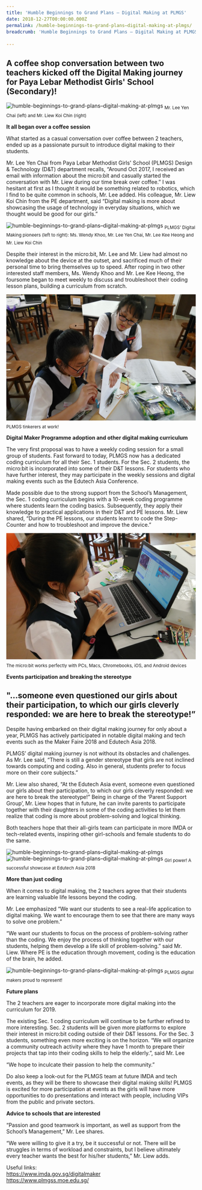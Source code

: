 ```yaml
---
title: 'Humble Beginnings to Grand Plans – Digital Making at PLMGS'
date: 2018-12-27T00:00:00.000Z
permalink: /humble-beginnings-to-grand-plans–digital-making-at-plmgs/
breadcrumb: 'Humble Beginnings to Grand Plans – Digital Making at PLMGS'

---
```



## A coffee shop conversation between two teachers kicked off the Digital Making journey for Paya Lebar Methodist Girls' School (Secondary)!

![humble-beginnings-to-grand-plans–digital-making-at-plmgs](/images/stories/features/humble-beginnings-to-grand-plans–digital-making-at-plmgs/humble-beginnings-to-grand-plans–digital-making-at-plmgs1.jpg)
<sub>Mr. Lee Yen Chai (left) and Mr. Liew Koi Chin (right)</sub>

**It all began over a coffee session**

What started as a casual conversation over coffee between 2 teachers, ended up as a passionate pursuit to introduce digital making to their students.

Mr. Lee Yen Chai from Paya Lebar Methodist Girls' School (PLMGS) Design & Technology (D&T) department recalls, “Around Oct 2017, I received an email with information about the micro:bit and casually started the conversation with Mr. Liew during our time break over coffee.” I was hesitant at first as I thought it would be something related to robotics, which I find to be quite common in schools, Mr. Lee added. His colleague, Mr. Liew Koi Chin from the PE department, said “Digital making is more about showcasing the usage of technology in everyday situations, which we thought would be good for our girls.”

![humble-beginnings-to-grand-plans–digital-making-at-plmgs](/images/stories/features/humble-beginnings-to-grand-plans–digital-making-at-plmgs/humble-beginnings-to-grand-plans–digital-making-at-plmgs2.jpg)
<sub>PLMGS’ Digital Making pioneers (left to right): Ms. Wendy Khoo, Mr. Lee Yen Chai, Mr. Lee Kee Heong and Mr. Liew Koi Chin</sub>

Despite their interest in the micro:bit, Mr. Lee and Mr. Liew had almost no knowledge about the device at the outset, and sacrificed much of their personal time to bring themselves up to speed. After roping in two other interested staff members, Ms. Wendy Khoo and Mr. Lee Kee Heong, the foursome began to meet weekly to discuss and troubleshoot their coding lesson plans, building a curriculum from scratch.

![humble-beginnings-to-grand-plans–digital-making-at-plmgs](/images/stories/features/humble-beginnings-to-grand-plans–digital-making-at-plmgs/humble-beginnings-to-grand-plans–digital-making-at-plmgs3.JPG)
<sub>PLMGS tinkerers at work!</sub>

**Digital Maker Programme adoption and other digital making curriculum**


The very first proposal was to have a weekly coding session for a small group of students. Fast forward to today, PLMGS now has a dedicated coding curriculum for all their Sec. 1 students. For the Sec. 2 students, the micro:bit is incorporated into some of their D&T lessons. For students who have further interest, they may participate in the weekly sessions and digital making events such as the Edutech Asia Conference.

Made possible due to the strong support from the School’s Management, the Sec. 1 coding curriculum begins with a 10-week coding programme where students learn the coding basics. Subsequently, they apply their knowledge to practical applications in their D&T and PE lessons. Mr. Liew shared, “During the PE lessons, our students learnt to code the Step-Counter and how to troubleshoot and improve the device.”

![humble-beginnings-to-grand-plans–digital-making-at-plmgs](/images/stories/features/humble-beginnings-to-grand-plans–digital-making-at-plmgs/humble-beginnings-to-grand-plans–digital-making-at-plmgs4.JPG)
<sub>The micro:bit  works perfectly with PCs, Macs, Chromebooks, iOS, and Android devices</sub>

**Events participation and breaking the stereotype**

## "...someone even questioned our girls about their participation, to which our girls cleverly responded: we are here to break the stereotype!”
Despite having embarked on their digital making journey for only about a year, PLMGS has actively participated in notable digital making and tech events such as the Maker Faire 2018 and Edutech Asia 2018.

PLMGS’ digital making journey is not without its obstacles and challenges. As Mr. Lee said, “There is still a gender stereotype that girls are not inclined towards computing and coding. Also in general, students prefer to focus more on their core subjects.”

Mr. Liew also shared, “At the Edutech Asia event, someone even questioned our girls about their participation, to which our girls cleverly responded: we are here to break the stereotype!” Being in charge of the ‘Parent Support Group’, Mr. Liew hopes that in future, he can invite parents to participate together with their daughters in some of the coding activities to let them realize that coding is more about problem-solving and logical thinking.

Both teachers hope that their all-girls team can participate in more IMDA or tech-related events, inspiring other girl-schools and female students to do the same.

![humble-beginnings-to-grand-plans–digital-making-at-plmgs](/images/stories/features/humble-beginnings-to-grand-plans–digital-making-at-plmgs/humble-beginnings-to-grand-plans–digital-making-at-plmgs5.jpg)
![humble-beginnings-to-grand-plans–digital-making-at-plmgs](/images/stories/features/humble-beginnings-to-grand-plans–digital-making-at-plmgs/humble-beginnings-to-grand-plans–digital-making-at-plmgs6.jpg)
<sub>Girl power! A successful showcase at Edutech Asia 2018</sub>

**More than just coding**


When it comes to digital making, the 2 teachers agree that their students are learning valuable life lessons beyond the coding.

Mr. Lee emphasized “We want our students to see a real-life application to digital making. We want to encourage them to see that there are many ways to solve one problem.”

“We want our students to focus on the process of problem-solving rather than the coding. We enjoy the process of thinking together with our students, helping them develop a life skill of problem-solving.” said Mr. Liew. Where PE is the education through movement, coding is the education of the brain, he added.

![humble-beginnings-to-grand-plans–digital-making-at-plmgs](/images/stories/features/humble-beginnings-to-grand-plans–digital-making-at-plmgs/humble-beginnings-to-grand-plans–digital-making-at-plmgs7.jpg)
<sub>PLMGS digital makers proud to represent!</sub>

**Future plans**


The 2 teachers are eager to incorporate more digital making into the curriculum for 2019.

The existing Sec. 1 coding curriculum will continue to be further refined to more interesting. Sec. 2 students will be given more platforms to explore their interest in micro:bit coding outside of their D&T lessons. For the Sec. 3 students, something even more exciting is on the horizon. “We will organize a community outreach activity where they have 1 month to prepare their projects that tap into their coding skills to help the elderly.”, said Mr. Lee 

“We hope to inculcate their passion to help the community.”

Do also keep a look-out for the PLMGS team at future IMDA and tech events, as they will be there to showcase their digital making skills! PLMGS is excited for more participation at events as the girls will have more opportunities to do presentations and interact with people, including VIPs from the public and private sectors.

**Advice to schools that are interested**


“Passion and good teamwork is important, as well as support from the School’s 
Management,” Mr. Lee shares.

“We were willing to give it a try, be it successful or not. There will be struggles in terms of workload and constraints, but I believe ultimately every teacher wants the best for his/her students,” Mr. Liew adds.

Useful links:<br>
https://www.imda.gov.sg/digitalmaker<br>
https://www.plmgss.moe.edu.sg/

